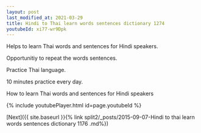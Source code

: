 ```yaml
---
layout: post
last_modified_at: 2021-03-29
title: Hindi to Thai learn words sentences dictionary 1274 
youtubeId: xi77-wr9Dpk
---
```

 
 
Helps to learn Thai words and sentences for Hindi speakers.

Opportunitiy to repeat the words sentences. 

Practice Thai language. 
 
10 minutes practice every day. 
 
How to learn Thai words and sentences for Hindi speakers 
 
{% include youtubePlayer.html id=page.youtubeId %}
 
 
[Next]({{ site.baseurl }}{% link  split2/_posts/2015-09-07-Hindi to thai learn words sentences dictionary 1176 .md%})
 
